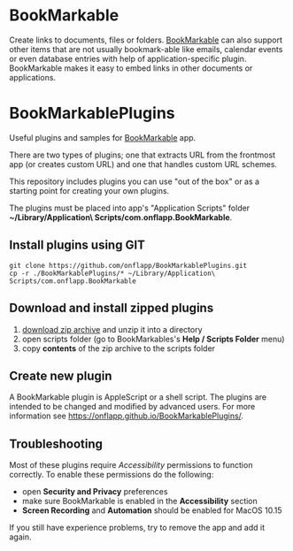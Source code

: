 # BookMarkable

Create links to documents, files or folders. [BookMarkable](https://onflapp.github.io/blog/pages/BookMarkable.html?utm_source=git) can also support other items that are not usually bookmark-able like emails, calendar events or even database entries with help of application-specific plugin. BookMarkable makes it easy to embed links in other documents or applications.

# BookMarkablePlugins

Useful plugins and samples for [BookMarkable](https://onflapp.github.io/blog/pages/BookMarkable.html?utm_source=git) app.

There are two types of plugins; one that extracts URL from the frontmost app (or creates custom URL) and one that handles custom URL schemes.

This repository includes plugins you can use "out of the box" or as a starting point for creating your own plugins.

The plugins must be placed into app's "Application Scripts" folder **~/Library/Application\ Scripts/com.onflapp.BookMarkable**.

## Install plugins using GIT
```
git clone https://github.com/onflapp/BookMarkablePlugins.git
cp -r ./BookMarkablePlugins/* ~/Library/Application\ Scripts/com.onflapp.BookMarkable
```

## Download and install zipped plugins

1. [download zip archive](https://github.com/onflapp/BookMarkablePlugins/archive/master.zip) and unzip it into a directory
2. open scripts folder (go to BookMarkables's **Help / Scripts Folder** menu)
3. copy __contents__ of the zip archive to the scripts folder

## Create new plugin

A BookMarkable plugin is AppleScript or a shell script. The plugins are intended to be changed and modified by advanced users. For more information see https://onflapp.github.io/BookMarkablePlugins/.

## Troubleshooting

Most of these plugins require _Accessibility_ permissions to function correctly. To enable these permissions do the following:

- open **Security and Privacy** preferences
- make sure BookMarkable is enabled in the **Accessibility** section
- **Screen Recording** and **Automation** should be enabled for MacOS 10.15

If you still have experience problems, try to remove the app and add it again.
